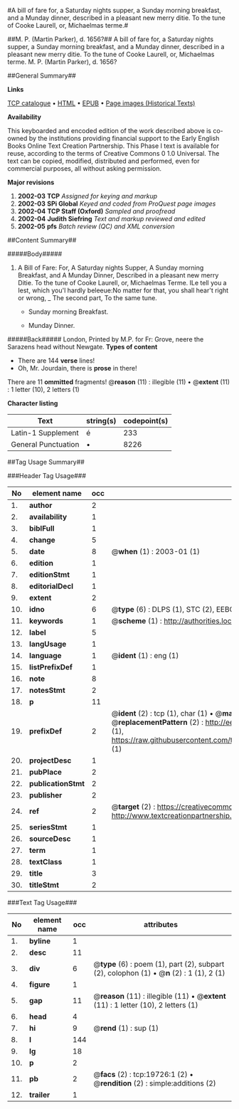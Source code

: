 #A bill of fare for, a Saturday nights supper, a Sunday morning breakfast, and a Munday dinner, described in a pleasant new merry ditie. To the tune of Cooke Laurell, or, Michaelmas terme.#

##M. P. (Martin Parker), d. 1656?##
A bill of fare for, a Saturday nights supper, a Sunday morning breakfast, and a Munday dinner, described in a pleasant new merry ditie. To the tune of Cooke Laurell, or, Michaelmas terme.
M. P. (Martin Parker), d. 1656?

##General Summary##

**Links**

[TCP catalogue](http://www.ota.ox.ac.uk/tcp/)  • 
[HTML](http://tei.it.ox.ac.uk/tcp/Texts-HTML/free/A08/A08941.html)  • 
[EPUB](http://tei.it.ox.ac.uk/tcp/Texts-EPUB/free/A08/A08941.epub) • 
[Page images (Historical Texts)](https://data.historicaltexts.jisc.ac.uk/view?pubId=eebo-99854312e&pageId=eebo-99854312e-19726-1)

**Availability**

This keyboarded and encoded edition of the
	       work described above is co-owned by the institutions
	       providing financial support to the Early English Books
	       Online Text Creation Partnership. This Phase I text is
	       available for reuse, according to the terms of Creative
	       Commons 0 1.0 Universal. The text can be copied,
	       modified, distributed and performed, even for
	       commercial purposes, all without asking permission.

**Major revisions**

1. __2002-03__ __TCP__ *Assigned for keying and markup*
1. __2002-03__ __SPi Global__ *Keyed and coded from ProQuest page images*
1. __2002-04__ __TCP Staff (Oxford)__ *Sampled and proofread*
1. __2002-04__ __Judith Siefring__ *Text and markup reviewed and edited*
1. __2002-05__ __pfs__ *Batch review (QC) and XML conversion*

##Content Summary##

#####Body#####

1. A Bill of Fare: For, A Saturday nights Supper, A Sunday morning Breakfast, and A Munday Dinner, Described in a pleasant new merry Ditie. To the tune of Cooke Laurell, or, Michaelmas Terme.
ILe tell you a Iest, which you'l hardly beleeue:No matter for that, you shall hear't right or wrong,
    _ The second part, To the same tune.

      * Sunday morning Breakfast.

      * Munday Dinner.

#####Back#####
London, Printed by M.P. for Fr: Grove, neere the Sarazens head without Newgate.
**Types of content**

  * There are 144 **verse** lines!
  * Oh, Mr. Jourdain, there is **prose** in there!

There are 11 **ommitted** fragments! 
 @__reason__ (11) : illegible (11)  •  @__extent__ (11) : 1 letter (10), 2 letters (1)

**Character listing**


|Text|string(s)|codepoint(s)|
|---|---|---|
|Latin-1 Supplement|é|233|
|General Punctuation|•|8226|

##Tag Usage Summary##

###Header Tag Usage###

|No|element name|occ|attributes|
|---|---|---|---|
|1.|__author__|2||
|2.|__availability__|1||
|3.|__biblFull__|1||
|4.|__change__|5||
|5.|__date__|8| @__when__ (1) : 2003-01 (1)|
|6.|__edition__|1||
|7.|__editionStmt__|1||
|8.|__editorialDecl__|1||
|9.|__extent__|2||
|10.|__idno__|6| @__type__ (6) : DLPS (1), STC (2), EEBO-CITATION (1), PROQUEST (1), VID (1)|
|11.|__keywords__|1| @__scheme__ (1) : http://authorities.loc.gov/ (1)|
|12.|__label__|5||
|13.|__langUsage__|1||
|14.|__language__|1| @__ident__ (1) : eng (1)|
|15.|__listPrefixDef__|1||
|16.|__note__|8||
|17.|__notesStmt__|2||
|18.|__p__|11||
|19.|__prefixDef__|2| @__ident__ (2) : tcp (1), char (1)  •  @__matchPattern__ (2) : ([0-9\-]+):([0-9IVX]+) (1), (.+) (1)  •  @__replacementPattern__ (2) : http://eebo.chadwyck.com/downloadtiff?vid=$1&page=$2 (1), https://raw.githubusercontent.com/textcreationpartnership/Texts/master/tcpchars.xml#$1 (1)|
|20.|__projectDesc__|1||
|21.|__pubPlace__|2||
|22.|__publicationStmt__|2||
|23.|__publisher__|2||
|24.|__ref__|2| @__target__ (2) : https://creativecommons.org/publicdomain/zero/1.0/ (1), http://www.textcreationpartnership.org/docs/. (1)|
|25.|__seriesStmt__|1||
|26.|__sourceDesc__|1||
|27.|__term__|1||
|28.|__textClass__|1||
|29.|__title__|3||
|30.|__titleStmt__|2||


###Text Tag Usage###

|No|element name|occ|attributes|
|---|---|---|---|
|1.|__byline__|1||
|2.|__desc__|11||
|3.|__div__|6| @__type__ (6) : poem (1), part (2), subpart (2), colophon (1)  •  @__n__ (2) : 1 (1), 2 (1)|
|4.|__figure__|1||
|5.|__gap__|11| @__reason__ (11) : illegible (11)  •  @__extent__ (11) : 1 letter (10), 2 letters (1)|
|6.|__head__|4||
|7.|__hi__|9| @__rend__ (1) : sup (1)|
|8.|__l__|144||
|9.|__lg__|18||
|10.|__p__|2||
|11.|__pb__|2| @__facs__ (2) : tcp:19726:1 (2)  •  @__rendition__ (2) : simple:additions (2)|
|12.|__trailer__|1||
